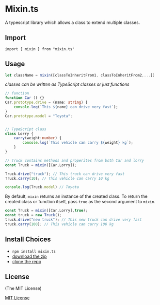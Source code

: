 # Mixin.ts
A typescript library which allows a class to extend multiple classes. 

## Import
`import { mixin } from "mixin.ts"`

## Usage

```ts
let className = mixin([classToInheritFrom1, classToInheritFrom2,...])
```

*classes can be written as TypeScript classes or just functions*
```ts
// function
function Car () {}
Car.prototype.drive = (name: string) {
    console.log(`This ${name} can drive very fast`);
}
Car.prototype.model = "Toyota";


// TypeScript class
class Lorry {
    carry(weight:number) {
        console.log(`This vehicle can carry ${weight} kg`);
    }
}

// Truck contains methods and properites from both Car and lorry
const Truck = mixin([Car,Lorry]);

Truck.drive("truck"); // This truck can drive very fast
Truck.carry(10); // This vehicle can carry 10 kg

console.log(Truck.model) // Toyota
```

By default, `mixin` returns an instance of the created class. To return the created class or function itself, pass `true` as the second argument to `mixin`.

```ts
const Truck = mixin([Car,Lorry],true);
const truck = new Truck();
truck.drive("new truck"); // This new truck can drive very fast
truck.carry(100); // This vehicle can carry 100 kg
```

## Install Choices
- `npm install mixin.ts`
- [download the zip](https://github.com/alfmoh/mixin.ts/archive/master.zip)
- [clone the repo](https://github.com/alfmoh/mixin.ts.git)

## License

(The MIT License)

[MIT License](https://alfmo.mit-license.org/)